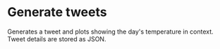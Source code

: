 # Generate tweets

Generates a tweet and plots showing the day's temperature in context. Tweet details are stored as JSON.
